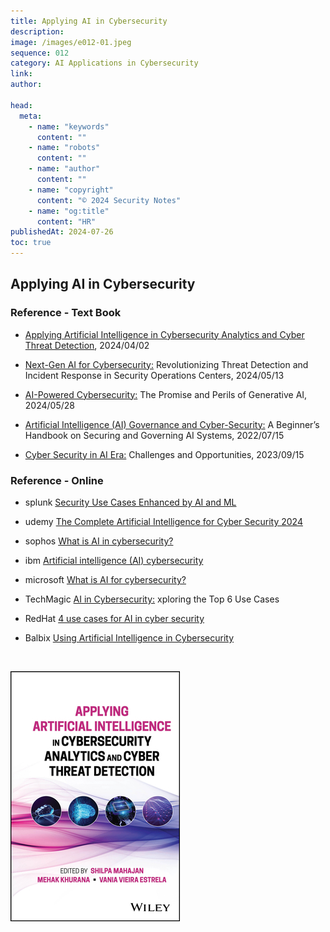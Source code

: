 ```yaml
---
title: Applying AI in Cybersecurity
description:
image: /images/e012-01.jpeg
sequence: 012
category: AI Applications in Cybersecurity
link:
author:

head:
  meta:
    - name: "keywords"
      content: ""
    - name: "robots"
      content: ""
    - name: "author"
      content: ""
    - name: "copyright"
      content: "© 2024 Security Notes"
    - name: "og:title"
      content: "HR"
publishedAt: 2024-07-26
toc: true
---
```


## Applying AI in Cybersecurity

### Reference - Text Book

- <a href="https://www.amazon.com/-/zh_TW/Shilpa-Mahajan/dp/139419644X/ref=sr_1_1?crid=ZT2ONH5EMRD7&dib=eyJ2IjoiMSJ9.j4GORiMnBId90zDoPjas7idv_sAl6yZRFlSiuvUV4bQ.yMHQwFYXsLj-xmMk_K5kKh-wiVQ1dvtRe94cHbB9dgQ&dib_tag=se&keywords=Applying+Artificial+Intelligence+in+Cybersecurity+Analytics+and+Cyber+Threat+Detection&qid=1721940615&sprefix=applying+artificial+intelligence+in+cybersecurity+analytics+and+cyber+threat+detection%2Caps%2C224&sr=8-1">Applying Artificial Intelligence in Cybersecurity Analytics and Cyber Threat Detection</a>, 2024/04/02

- <a href="https://www.amazon.com/Michael-Goedeker-MSc-ebook/dp/B0D44BX5Y2/ref=sr_1_2_sspa?crid=353TFXBRLCUDC&dib=eyJ2IjoiMSJ9.LxW_2_aOem45qAHc4MpT2n28EJl7zyfHR2cKDlvLyVKpwjPXi3Ut--TxkXQBbHU4VDtn9r8BoeQ3BDLXUZkSdawLFCJJbLa8qXGeXvLe87nDZsXlJ_9vzbnGJPHlmndYw_9D7Rb62RW78UWuOfwuQoqMqpqalIE1HDlMAj7AbtWv9k0aD6BYbRe7Ti08nAG0JTVq8l0UYgGX8qtPf-l9_lKgmDVEB-vhfvCci-T_Qmg.ol9IhwZV71e73dwOXv0bzvF6Tz0urzCT5uha4CV3Utw&dib_tag=se&keywords=AI+for+cyber+security&qid=1721940710&sprefix=ai+for+cyber+security%2Caps%2C244&sr=8-2-spons&sp_csd=d2lkZ2V0TmFtZT1zcF9hdGY&psc=1">Next-Gen AI for Cybersecurity:</a> Revolutionizing Threat Detection and Incident Response in Security Operations Centers, 2024/05/13

- <a href="https://www.amazon.com/Edgardo-Fernandez-Climent/dp/B0D5HJ3MTM/ref=sr_1_3_sspa?crid=353TFXBRLCUDC&dib=eyJ2IjoiMSJ9.LxW_2_aOem45qAHc4MpT2n28EJl7zyfHR2cKDlvLyVKpwjPXi3Ut--TxkXQBbHU4VDtn9r8BoeQ3BDLXUZkSdawLFCJJbLa8qXGeXvLe87nDZsXlJ_9vzbnGJPHlmndYw_9D7Rb62RW78UWuOfwuQoqMqpqalIE1HDlMAj7AbtWv9k0aD6BYbRe7Ti08nAG0JTVq8l0UYgGX8qtPf-l9_lKgmDVEB-vhfvCci-T_Qmg.ol9IhwZV71e73dwOXv0bzvF6Tz0urzCT5uha4CV3Utw&dib_tag=se&keywords=AI+for+cyber+security&qid=1721940826&sprefix=ai+for+cyber+security%2Caps%2C244&sr=8-3-spons&sp_csd=d2lkZ2V0TmFtZT1zcF9hdGY&psc=1">AI-Powered Cybersecurity:</a> The Promise and Perils of Generative AI, 2024/05/28

- <a href="https://www.amazon.com/-/zh_TW/dp/B0B6PYXHR9/ref=sr_1_4?crid=353TFXBRLCUDC&dib=eyJ2IjoiMSJ9.LxW_2_aOem45qAHc4MpT2n28EJl7zyfHR2cKDlvLyVKpwjPXi3Ut--TxkXQBbHU4VDtn9r8BoeQ3BDLXUZkSdawLFCJJbLa8qXGeXvLe87nDZsXlJ_9vzbnGJPHlmndYw_9D7Rb62RW78UWuOfwuQoqMqpqalIE1HDlMAj7AbtWv9k0aD6BYbRe7Ti08nAG0JTVq8l0UYgGX8qtPf-l9_lKgmDVEB-vhfvCci-T_Qmg.ol9IhwZV71e73dwOXv0bzvF6Tz0urzCT5uha4CV3Utw&dib_tag=se&keywords=AI+for+cyber+security&qid=1721940826&sprefix=ai+for+cyber+security%2Caps%2C244&sr=8-4">Artificial Intelligence (AI) Governance and Cyber-Security:</a> A Beginner’s Handbook on Securing and Governing AI Systems, 2022/07/15

- <a href="https://www.amazon.com/-/zh_TW/IZEM-IFEROUDJENE/dp/B0CJ45S14V/ref=sr_1_5?crid=353TFXBRLCUDC&dib=eyJ2IjoiMSJ9.LxW_2_aOem45qAHc4MpT2n28EJl7zyfHR2cKDlvLyVKpwjPXi3Ut--TxkXQBbHU4VDtn9r8BoeQ3BDLXUZkSdawLFCJJbLa8qXGeXvLe87nDZsXlJ_9vzbnGJPHlmndYw_9D7Rb62RW78UWuOfwuQoqMqpqalIE1HDlMAj7AbtWv9k0aD6BYbRe7Ti08nAG0JTVq8l0UYgGX8qtPf-l9_lKgmDVEB-vhfvCci-T_Qmg.ol9IhwZV71e73dwOXv0bzvF6Tz0urzCT5uha4CV3Utw&dib_tag=se&keywords=AI+for+cyber+security&qid=1721940826&sprefix=ai+for+cyber+security%2Caps%2C244&sr=8-5">Cyber Security in AI Era:</a> Challenges and Opportunities, 2023/09/15

### Reference - Online

- splunk <a href="https://www.splunk.com/en_us/form/security-use-case-enhanced-by-ai-and-ml.html?utm_campaign=google_apac_north_twn_en_search_generic_security&utm_source=google&utm_medium=cpc&utm_content=SecUseCaseAIandML_EB&utm_term=ai%20cybersecurity&device=c&_bt=693665588118&_bm=b&_bn=g&gad_source=1&gclid=CjwKCAjw74e1BhBnEiwAbqOAjNfVfUK0iRqtKm0kMz8oIA1iSp8QtZ9ZVAf9qUKW2gWDRKStyVuNIBoC2aEQAvD_BwE">Security Use Cases Enhanced by AI and ML</a>

- udemy <a href="https://www.udemy.com/course/the-complete-artificial-intelligence-for-cyber-security-2021/?utm_source=adwords&utm_medium=udemyads&utm_campaign=DataScience_v.PROF_la.EN_cc.ROW_ti.5336&campaigntype=Search&portfolio=ROW-English&language=EN&product=Course&test=&audience=DSA&topic=&priority=&utm_content=deal4584&utm_term=_._ag_85469003954_._ad_535397280408_._kw__._de_c_._dm__._pl__._ti_dsa-774930036449_._li_9197957_._pd__._&matchtype=&gad_source=1&gclid=CjwKCAjw74e1BhBnEiwAbqOAjAN4ULulnD8ssEh4dAY4COpxlEQ5QCLTebH0siNZsEiyxDc9qnJhPxoC_4kQAvD_BwE&couponCode=2021PM20">The Complete Artificial Intelligence for Cyber Security 2024</a>

- sophos <a href="https://www.sophos.com/en-us/cybersecurity-explained/ai-in-cybersecurity#:~:text=AI%20powered%20cybersecurity%20can%20monitor,common%20kinds%20of%20cyber%20attacks.">What is AI in cybersecurity?</a>

- ibm <a href="https://www.ibm.com/ai-cybersecurity">Artificial intelligence (AI) cybersecurity</a>

- microsoft <a href="https://www.microsoft.com/en-us/security/business/security-101/what-is-ai-for-cybersecurity">What is AI for cybersecurity? </a>

- TechMagic <a href="https://www.techmagic.co/blog/ai-in-cybersecurity/">AI in Cybersecurity:</a> xploring the Top 6 Use Cases

- RedHat <a href="https://www.redhat.com/en/blog/4-use-cases-ai-cyber-security">4 use cases for AI in cyber security</a>

- Balbix <a href="https://www.balbix.com/insights/artificial-intelligence-in-cybersecurity/">Using Artificial Intelligence in Cybersecurity</a>

<br>

![e012-01.jpeg](/images/e012-01.jpeg)
